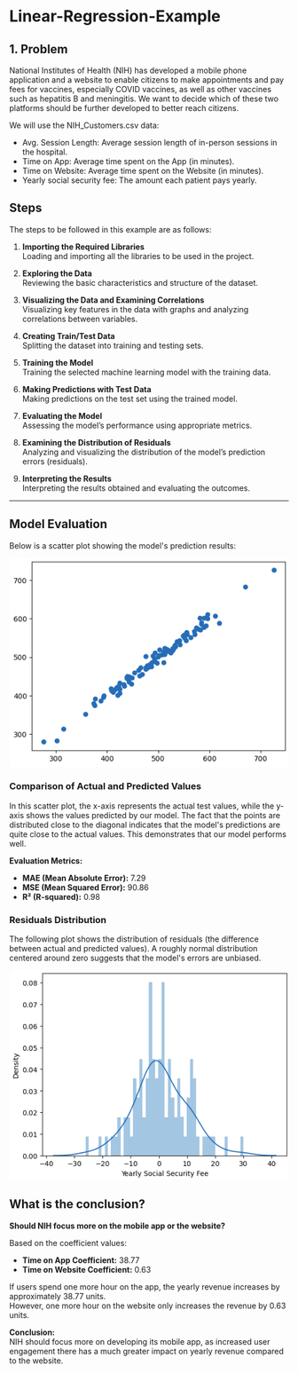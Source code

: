 # Linear-Regression-Example

## 1. Problem
National Institutes of Health (NIH) has developed a mobile phone application and a website to enable citizens to make appointments and pay fees for vaccines, especially COVID vaccines, as well as other vaccines such as hepatitis B and meningitis. We want to decide which of these two platforms should be further developed to better reach citizens.

We will use the NIH_Customers.csv data:

 * Avg. Session Length: Average session length of in-person sessions in the hospital.
 * Time on App: Average time spent on the App (in minutes).
 * Time on Website: Average time spent on the Website (in minutes).
 * Yearly social security fee: The amount each patient pays yearly.

## Steps

The steps to be followed in this example are as follows:

1. **Importing the Required Libraries**  
   Loading and importing all the libraries to be used in the project.

2. **Exploring the Data**  
   Reviewing the basic characteristics and structure of the dataset.

3. **Visualizing the Data and Examining Correlations**  
   Visualizing key features in the data with graphs and analyzing correlations between variables.

4. **Creating Train/Test Data**  
   Splitting the dataset into training and testing sets.

5. **Training the Model**  
   Training the selected machine learning model with the training data.

6. **Making Predictions with Test Data**  
   Making predictions on the test set using the trained model.

7. **Evaluating the Model**  
   Assessing the model’s performance using appropriate metrics.

8. **Examining the Distribution of Residuals**  
   Analyzing and visualizing the distribution of the model’s prediction errors (residuals).

9. **Interpreting the Results**  
   Interpreting the results obtained and evaluating the outcomes.

---
## Model Evaluation

Below is a scatter plot showing the model's prediction results:

![Scatter plot of actual vs. predicted values](model2.png)

### Comparison of Actual and Predicted Values

In this scatter plot, the x-axis represents the actual test values, while the y-axis shows the values predicted by our model. The fact that the points are distributed close to the diagonal indicates that the model's predictions are quite close to the actual values. This demonstrates that our model performs well.

**Evaluation Metrics:**

- **MAE (Mean Absolute Error):** 7.29
- **MSE (Mean Squared Error):** 90.86
- **R² (R-squared):** 0.98

### Residuals Distribution

The following plot shows the distribution of residuals (the difference between actual and predicted values). A roughly normal distribution centered around zero suggests that the model's errors are unbiased.

![Residuals Distribution](residuals.png)

## What is the conclusion?

**Should NIH focus more on the mobile app or the website?**

Based on the coefficient values:

- **Time on App Coefficient:** 38.77
- **Time on Website Coefficient:** 0.63

If users spend one more hour on the app, the yearly revenue increases by approximately 38.77 units.  
However, one more hour on the website only increases the revenue by 0.63 units.

**Conclusion:**  
NIH should focus more on developing its mobile app, as increased user engagement there has a much greater impact on yearly revenue compared to the website.










